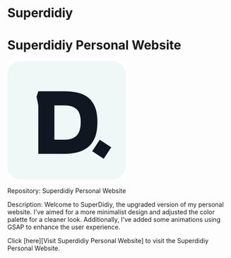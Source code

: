 # Superdidiy
# Superdidiy Personal Website
![SuperDidiy Logo](assets/image/logo.svg)

Repository: Superdidiy Personal Website

Description:
Welcome to SuperDidiy, the upgraded version of my personal website. I've aimed for a more minimalist design and adjusted the color palette for a cleaner look. Additionally, I've added some animations using GSAP to enhance the user experience.

[Visit Superdidiy]: https://superdidiy.netlify.app/ 
Click [here][Visit Superdidiy Personal Website] to visit the Superdidiy Personal Website.
